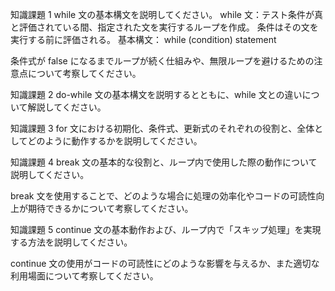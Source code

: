 知識課題 1
while 文の基本構文を説明してください。
while 文：テスト条件が真と評価されている間、指定された文を実行するループを作成。
条件はその文を実行する前に評価される。
基本構文：
while (condition)
statement

条件式が false になるまでループが続く仕組みや、無限ループを避けるための注意点について考察してください。

知識課題 2
do-while 文の基本構文を説明するとともに、while 文との違いについて解説してください。

知識課題 3
for 文における初期化、条件式、更新式のそれぞれの役割と、全体としてどのように動作するかを説明してください。

知識課題 4
break 文の基本的な役割と、ループ内で使用した際の動作について説明してください。

break 文を使用することで、どのような場合に処理の効率化やコードの可読性向上が期待できるかについて考察してください。

知識課題 5
continue 文の基本動作および、ループ内で「スキップ処理」を実現する方法を説明してください。

continue 文の使用がコードの可読性にどのような影響を与えるか、また適切な利用場面について考察してください。
